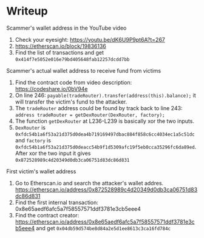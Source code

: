 Writeup
===

Scammer's wallet address in the YouTube video

1. Check your eyesight: https://youtu.be/dK6U9P9pt6A?t=267
2. https://etherscan.io/block/19836136
3. Find the list of transactions and get `0x414f7e5052e016e79bd405648fab12257dcdd7bb` 

Scammer's actual wallet address to receive fund from victims

1. Find the contract code from video description: https://codeshare.io/0bV94e
2. On line 246: `payable(tradeRouter).transfer(address(this).balance);` it will transfer the victim's fund to the attacker.
3. The `tradeRouter` address could be found by track back to line 243: `address tradeRouter = getDexRouter(DexRouter, factory);`
4. The function `getDexRouter` at L236-L239 is basically xor the two inputs.
5. `DexRouter` is `0xfdc54b1a6f53a21d375d0dea4b719169497dbac884f858c6cc4034ec1a5c51dc` and `factory` is `0xfdc54b1a6f53a21d375d0deacc54b9f1d5309afc19f5eb0cca35296fc6da89ed`. After xor the two input it gives `0x872528989c4d20349d0db3ca06751d83dc86d831`

First victim's wallet address

1. Go to Etherscan.io and search the attacker's wallet addres. https://etherscan.io/address/0x872528989c4d20349d0db3ca06751d83dc86d831
2. Find the first internal transaction: 0x8e65aedf6afc5a7f58557571ddf3781e3cb5eee4
3. Find the contract creator: https://etherscan.io/address/0x8e65aedf6afc5a7f58557571ddf3781e3cb5eee4 and get `0x04db59d574be8d84a2e5d1ee8613c3ca16fd784c`